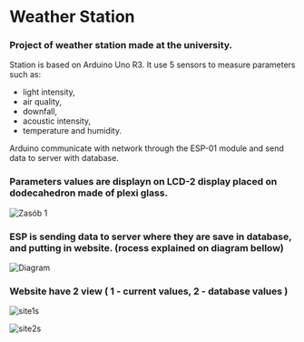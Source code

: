 # Weather Station

### Project of weather station made at the university.

Station is based on Arduino Uno R3. It use 5 sensors to measure parameters such as:

- light intensity,
- air quality,
- downfall,
- acoustic intensity,
- temperature and humidity.

Arduino communicate with network through the ESP-01 module and send data to server with database.

### Parameters values are displayn on LCD-2 display placed on dodecahedron made of plexi glass.

![Zasób 1](https://user-images.githubusercontent.com/105055717/167175601-c84a0cd4-256d-497b-8353-6d0d9ac97967.png)

### ESP is sending data to server where they are save in database, and putting in website. (rocess explained on diagram bellow)

![Diagram](https://user-images.githubusercontent.com/105055717/167177576-be5b002c-02ae-4e7d-b7fe-af5df91f298c.png)

### Website have 2 view ( 1 - current values, 2 - database values ) 

![site1s](https://user-images.githubusercontent.com/105055717/167178622-103552f1-0584-4208-a455-1565ec3a0b8a.png)

![site2s](https://user-images.githubusercontent.com/105055717/167178635-98ebacbd-6fde-435f-a821-7af8416b5038.png)
